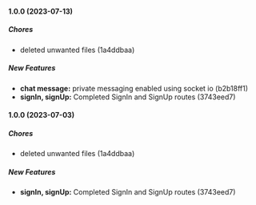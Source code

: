 #### 1.0.0 (2023-07-13)

##### Chores

*  deleted unwanted files (1a4ddbaa)

##### New Features

* **chat message:**  private messaging enabled using socket io (b2b18ff1)
* **signIn, signUp:**  Completed SignIn and SignUp routes (3743eed7)

#### 1.0.0 (2023-07-03)

##### Chores

*  deleted unwanted files (1a4ddbaa)

##### New Features

* **signIn, signUp:**  Completed SignIn and SignUp routes (3743eed7)

